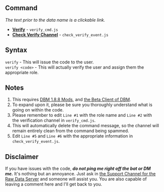 ## **Command**    
_The text prior to the data name is a clickable link._

- **[Verify](https://github.com/zachdoug24/dbm-projects/blob/verify/verify_cmd.js)** - `verify_cmd.js`    
- **[Check Verify Channel](https://github.com/zachdoug24/dbm-projects/blob/verify/check_verify_event.js)** - `check_verify_event.js`
    
## **Syntax**
`verify` - This will issue the code to the user.    
`verify <code>` - This will actually verify the user and assign them the appropriate role.

## **Notes**    

1. This requires [DBM 1.8.8 Mods](https://github.com/Discord-Bot-Maker-Mods/DBM-Mods/tree/master), and [the Beta Client of DBM](https://discordapp.com/channels/374961173524643843/375701228111527937/461267260234006531).
2. To expand upon it, please be sure you thoroughly understand what is going on within the code.
3. Please remember to edit `Line #1` with the role name and `Line #2` with the verification channel in `verify_cmd.js`.
4. This will automatically delete the command message, so the channel will remain entirely clean from the command being spammed.
5. Edit `Line #5` and `Line #6` with the appropriate information in `check_verify_event.js`.


## **Disclaimer** 
If you have issues with the code, **_do not ping me right off the bat or DM me._** It's nothing but an annoyance. Just ask in [the Support Channel for the Raw Data Server](https://discordapp.com/channels/379372685182107669/388055603320324116/) and someone will assist you. You are also capable of leaving a comment here and I'll get back to you.
